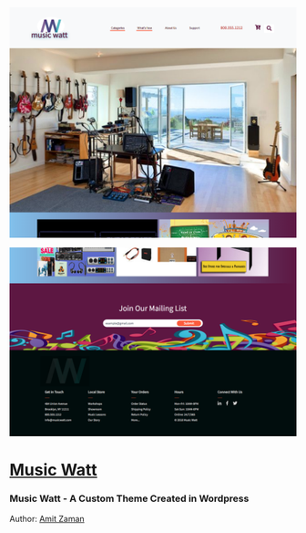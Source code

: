 <p align="center">
  <img src="musicwatts-1.png" width="650" title="hover text">
</p>
<p align="center">
  <img src="musicwatts-2.png" width="650" title="hover text">
</p>


# [Music Watt](https://amitzaman.com)
### Music Watt - A Custom Theme Created in Wordpress

Author: [Amit Zaman](https://amitzaman.com)
